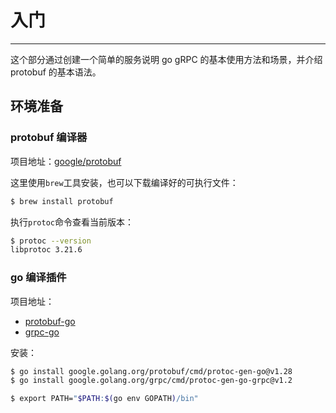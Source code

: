 # 入门

---

这个部分通过创建一个简单的服务说明 go gRPC 的基本使用方法和场景，并介绍 protobuf 的基本语法。

## 环境准备

### protobuf 编译器

项目地址：[google/protobuf](https://github.com/google/protobuf)

这里使用`brew`工具安装，也可以下载编译好的可执行文件：

```sh
$ brew install protobuf
```

执行`protoc`命令查看当前版本：

```sh
$ protoc --version
libprotoc 3.21.6
```

### go 编译插件

项目地址：
* [protobuf-go](https://github.com/protocolbuffers/protobuf-go)
* [grpc-go](https://github.com/grpc/grpc-go)

安装：
```sh
$ go install google.golang.org/protobuf/cmd/protoc-gen-go@v1.28
$ go install google.golang.org/grpc/cmd/protoc-gen-go-grpc@v1.2

$ export PATH="$PATH:$(go env GOPATH)/bin"
```
